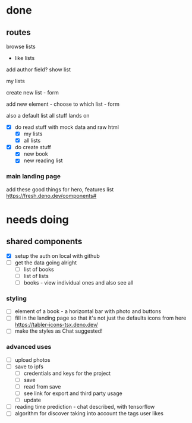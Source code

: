# done

## routes

browse lists

- like lists

add author field? show list

my lists

create new list - form

add new element - choose to which list - form

also a default list all stuff lands on

- [x] do read stuff with mock data and raw html
  - [x] my lists
  - [x] all lists
- [x] do create stuff
  - [x] new book
  - [x] new reading list

### main landing page

add these good things for hero, features list https://fresh.deno.dev/components#

# needs doing

## shared components

- [x] setup the auth on local with github
- [ ] get the data going alright
  - [ ] list of books
  - [ ] list of lists
  - [ ] books - view individual ones and also see all

### styling
- [ ] element of a book - a horizontal bar with photo and buttons
- [ ] fill in the landing page so that it's not just the defaults icons from
      here https://tabler-icons-tsx.deno.dev/
- [ ] make the styles as Chat suggested!

### advanced uses
- [ ] upload photos
- [ ] save to ipfs
  - [ ] credentials and keys for the project
  - [ ] save
  - [ ] read from save
  - [ ] see link for export and third party usage
  - [ ] update
- [ ] reading time prediction - chat described, with tensorflow
- [ ] algorithm for discover taking into account the tags user likes
